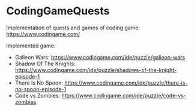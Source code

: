 # CodingGameQuests
Implementation of quests and games of coding game: https://www.codingame.com/

Implemented game:
- Galleon Wars: https://www.codingame.com/ide/puzzle/galleon-wars
- Shadow Of The Knights: https://www.codingame.com/ide/puzzle/shadows-of-the-knight-episode-1
- There Is No Spoon: https://www.codingame.com/ide/puzzle/there-is-no-spoon-episode-1
- Code vs Zombies: https://www.codingame.com/ide/puzzle/code-vs-zombies